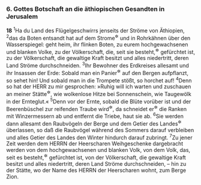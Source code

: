 ### 6. Gottes Botschaft an die äthiopischen Gesandten in Jerusalem

__18__
<sup>1</sup>Ha du Land des Flügelgeschwirrs jenseits der Ströme von Äthiopien,
<sup>2</sup>das da Boten entsandt hat auf dem Strome<sup title="= Nil">&#x2732;</sup> und in Rohrkähnen über den Wasserspiegel: geht heim, ihr flinken Boten, zu eurem hochgewachsenen und blanken Volke, zu der Völkerschaft, die, seit sie besteht,<sup title="oder: weit und breit">&#x2732;</sup> gefürchtet ist, zu der Völkerschaft, die gewaltige Kraft besitzt und alles niedertritt, deren Land Ströme durchschneiden.
<sup>3</sup>Ihr Bewohner des Erdkreises allesamt und ihr Insassen der Erde: Sobald man ein Panier<sup title="5,26">&#x2732;</sup> auf den Bergen aufpflanzt, so sehet hin! Und sobald man in die Trompete stößt, so horchet auf!
<sup>4</sup>Denn so hat der HERR zu mir gesprochen: »Ruhig will ich warten und zuschauen an meiner Stätte<sup title="= auf meinem Thronsitz">&#x2732;</sup>, wie wolkenlose Hitze bei Sonnenschein, wie Taugewölk in der Ernteglut.«
<sup>5</sup>Denn vor der Ernte, sobald die Blüte vorüber ist und der Beerenbüschel zur reifenden Traube wird<sup title="= sich gestaltet">&#x2732;</sup>, da schneidet er<sup title="oder: man">&#x2732;</sup> die Ranken mit Winzermessern ab und entfernt die Triebe, haut sie ab.
<sup>6</sup>Sie werden dann allesamt den Raubvögeln der Berge und dem Getier des Landes<sup title="oder: der Erde">&#x2732;</sup> überlassen, so daß die Raubvögel während des Sommers darauf verbleiben und alles Getier des Landes den Winter hindurch darauf zubringt.
<sup>7</sup>Zu jener Zeit werden dem HERRN der Heerscharen Weihgeschenke dargebracht werden von dem hochgewachsenen und blanken Volk, von dem Volk, das, seit es besteht,<sup title="oder: weit und breit">&#x2732;</sup> gefürchtet ist, von der Völkerschaft, die gewaltige Kraft besitzt und alles niedertritt, deren Land Ströme durchschneiden, – hin zu der Stätte, wo der Name des HERRN der Heerscharen wohnt, zum Berge Zion.